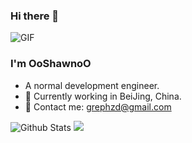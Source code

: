### Hi there 👋
<!--
**OoShawnoO/OoShawnoO** is a ✨ _special_ ✨ repository because its `README.md` (this file) appears on your GitHub profile.

Here are some ideas to get you started:

- 🔭 I’m currently working on ...
- 🌱 I’m currently learning ...
- 👯 I’m looking to collaborate on ...
- 🤔 I’m looking for help with ...
- 💬 Ask me about ...
- 📫 How to reach me: ...
- 😄 Pronouns: ...
- ⚡ Fun fact: ...
-->
<img alt="GIF" src="https://raw.githubusercontent.com/JoeyBling/JoeyBling/master/pic/pusheencode.gif" />

### I'm OoShawnoO
- A normal development engineer.
- 🌱 Currently working in BeiJing, China.
- 💬 Contact me: [grephzd@gmail.com](mailto:grephzd@gmail.com)


![Github Stats](https://github-readme-stats.vercel.app/api?username=OoShawnoO&show_icons=true&theme=neon&count_private=true)
<img src="https://github-readme-stats.vercel.app/api/top-langs/?username=OoShawnoO&theme=neon&layout=compact">


